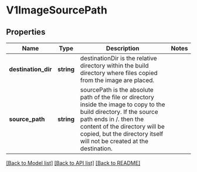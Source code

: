# V1ImageSourcePath

## Properties
Name | Type | Description | Notes
------------ | ------------- | ------------- | -------------
**destination_dir** | **string** | destinationDir is the relative directory within the build directory where files copied from the image are placed. | 
**source_path** | **string** | sourcePath is the absolute path of the file or directory inside the image to copy to the build directory.  If the source path ends in /. then the content of the directory will be copied, but the directory itself will not be created at the destination. | 

[[Back to Model list]](../README.md#documentation-for-models) [[Back to API list]](../README.md#documentation-for-api-endpoints) [[Back to README]](../README.md)


